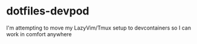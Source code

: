 # dotfiles-devpod
I'm attempting to move my LazyVim/Tmux setup to devcontainers so I can work in comfort anywhere
